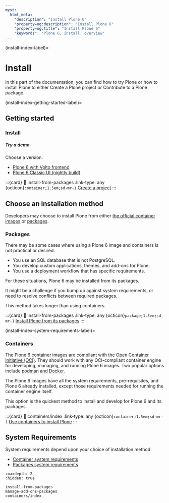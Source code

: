 ```yaml
---
myst:
  html_meta:
    "description": "Install Plone 6"
    "property=og:description": "Install Plone 6"
    "property=og:title": "Install Plone 6"
    "keywords": "Plone 6, install, overview"
---
```


(install-index-label)=

# Install

In this part of the documentation, you can find how to try Plone or how to install Plone to either Create a Plone project or Contribute to a Plone package.


(install-index-getting-started-label)=

## Getting started

### Install

##### Try a demo

Choose a version.

-   [Plone 6 with Volto frontend](https://demo.plone.org/)
-   [Plone 6 Classic UI (nightly build)](https://classic.demo.plone.org/login?came_from=/en)

:::{card}
:link: install-from-packages
:link-type: any
{octicon}`container;1.5em;sd-mr-1` [Create a project](install-from-packages)
:::


## Choose an installation method

Developers may choose to install Plone from either [the official container images](containers/index) or [packages](install-from-packages).


### Packages

There may be some cases where using a Plone 6 image and containers is not practical or desired.

-   You use an SQL database that is not PostgreSQL.
-   You develop custom applications, themes, and add-ons for Plone.
-   You use a deployment workflow that has specific requirements.

For these situations, Plone 6 may be installed from its packages.

It might be a challenge if you bump up against system requirements, or need to resolve conflicts between required packages.

This method takes longer than using containers.

:::{card}
:link: install-from-packages
:link-type: any
{octicon}`package;1.5em;sd-mr-1` [Install Plone from its packages](install-from-packages)
:::


(install-index-system-requirements-label)=  

### Containers

The Plone 6 container images are compliant with the [Open Container Initiative (OCI)](https://opencontainers.org/).
They should work with any OCI-compliant container engine for developing, managing, and running Plone 6 images.
Two popular options include [podman](https://podman.io/) and [Docker](https://www.docker.com/products/docker-desktop/).

The Plone 6 images have all the system requirements, pre-requisites, and Plone 6 already installed, except those requirements needed for running the container engine itself.

This option is the quickest method to install and develop for Plone 6 and its packages.

:::{card}
:link: containers/index
:link-type: any
{octicon}`container;1.5em;sd-mr-1` [Use containers to install Plone](containers/index)
:::


## System Requirements

System requirements depend upon your choice of installation method.

-   [Container system requirements](install-containers-index-system-requirements-label)
-   [Packages system requirements](install-packages-system-requirements-label)


```{toctree}
:maxdepth: 2
:hidden: true

install-from-packages
manage-add-ons-packages
containers/index
```
